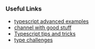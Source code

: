 ### Useful Links

- [typescript advanced examples](aka.ms/typescript/2)
- [channel with good stuff](https://www.youtube.com/channel/UCswG6FSbgZjbWtdf_hMLaow/videos)
- [Typescript tips and tricks](https://www.youtube.com/watch?v=hBk4nV7q6-w&list=WL&index=11&t=625s)
- [type challenges](https://github.com/type-challenges/type-challenges)
